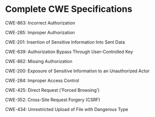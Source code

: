 

# Complete CWE Specifications

CWE-863: Incorrect Authorization

CWE-285: Improper Authorization

CWE-201: Insertion of Sensitive Information Into Sent Data

CWE-639: Authorization Bypass Through User-Controlled Key

CWE-862: Missing Authorization

CWE-200: Exposure of Sensitive Information to an Unauthorized Actor

CWE-284: Improper Access Control

CWE-425: Direct Request ('Forced Browsing')

CWE-352: Cross-Site Request Forgery (CSRF)

CWE-434: Unrestricted Upload of File with Dangerous Type